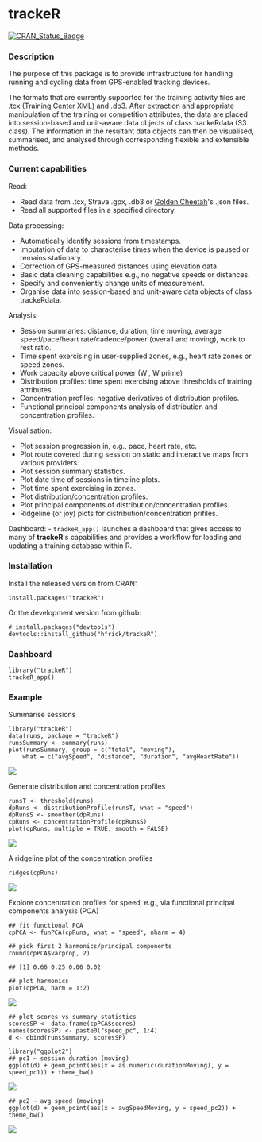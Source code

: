 trackeR
=======

[![CRAN\_Status\_Badge](http://www.r-pkg.org/badges/version/trackeR)](http://cran.r-project.org/package=trackeR)

### Description

The purpose of this package is to provide infrastructure for handling
running and cycling data from GPS-enabled tracking devices.

The formats that are currently supported for the training activity files
are .tcx (Training Center XML) and .db3. After extraction and
appropriate manipulation of the training or competition attributes, the
data are placed into session-based and unit-aware data objects of class
trackeRdata (S3 class). The information in the resultant data objects
can then be visualised, summarised, and analysed through corresponding
flexible and extensible methods.

### Current capabilities

Read:

-   Read data from .tcx, Strava .gpx, .db3 or [Golden
    Cheetah](http://goldencheetah.org)'s .json files.
-   Read all supported files in a specified directory.

Data processing:

-   Automatically identify sessions from timestamps.
-   Imputation of data to characterise times when the device is paused
    or remains stationary.
-   Correction of GPS-measured distances using elevation data.
-   Basic data cleaning capabilities e.g., no negative speeds or
    distances.
-   Specify and conveniently change units of measurement.
-   Organise data into session-based and unit-aware data objects of
    class trackeRdata.

Analysis:

-   Session summaries: distance, duration, time moving, average
    speed/pace/heart rate/cadence/power (overall and moving), work to
    rest ratio.
-   Time spent exercising in user-supplied zones, e.g., heart rate zones
    or speed zones.
-   Work capacity above critical power (W', W prime)
-   Distribution profiles: time spent exercising above thresholds of
    training attributes.
-   Concentration profiles: negative derivatives of distribution
    profiles.
-   Functional principal components analysis of distribution and
    concentration profiles.

Visualisation:

-   Plot session progression in, e.g., pace, heart rate, etc.
-   Plot route covered during session on static and interactive maps
    from various providers.
-   Plot session summary statistics.
-   Plot date time of sessions in timeline plots.
-   Plot time spent exercising in zones.
-   Plot distribution/concentration profiles.
-   Plot principal components of distribution/concentration profiles.
-   Ridgeline (or joy) plots for distribution/concentration prifiles.

Dashboard: - `trackeR_app()` launches a dashboard that gives access to
many of **trackeR**'s capabilities and provides a workflow for loading
and updating a training database within R.

### Installation

Install the released version from CRAN:

    install.packages("trackeR")

Or the development version from github:

    # install.packages("devtools")
    devtools::install_github("hfrick/trackeR")

### Dashboard

    library("trackeR")
    trackeR_app()

### Example

Summarise sessions

    library("trackeR")
    data(runs, package = "trackeR")
    runsSummary <- summary(runs)
    plot(runsSummary, group = c("total", "moving"),
        what = c("avgSpeed", "distance", "duration", "avgHeartRate"))

![](README_files/figure-markdown_github/summary-1.png)

Generate distribution and concentration profiles

    runsT <- threshold(runs)
    dpRuns <- distributionProfile(runsT, what = "speed")
    dpRunsS <- smoother(dpRuns)
    cpRuns <- concentrationProfile(dpRunsS)
    plot(cpRuns, multiple = TRUE, smooth = FALSE)

![](README_files/figure-markdown_github/cprofile-1.png)

A ridgeline plot of the concentration profiles

    ridges(cpRuns)

![](README_files/figure-markdown_github/cprofile-ridges-1.png)

Explore concentration profiles for speed, e.g., via functional principal
components analysis (PCA)

    ## fit functional PCA
    cpPCA <- funPCA(cpRuns, what = "speed", nharm = 4)

    ## pick first 2 harmonics/principal components
    round(cpPCA$varprop, 2)

    ## [1] 0.66 0.25 0.06 0.02

    ## plot harmonics
    plot(cpPCA, harm = 1:2)

![](README_files/figure-markdown_github/funPCA-1.png)

    ## plot scores vs summary statistics
    scoresSP <- data.frame(cpPCA$scores)
    names(scoresSP) <- paste0("speed_pc", 1:4)
    d <- cbind(runsSummary, scoresSP)

    library("ggplot2")
    ## pc1 ~ session duration (moving)
    ggplot(d) + geom_point(aes(x = as.numeric(durationMoving), y = speed_pc1)) + theme_bw()

![](README_files/figure-markdown_github/scores-1.png)

    ## pc2 ~ avg speed (moving)
    ggplot(d) + geom_point(aes(x = avgSpeedMoving, y = speed_pc2)) + theme_bw()

![](README_files/figure-markdown_github/scores-2.png)
